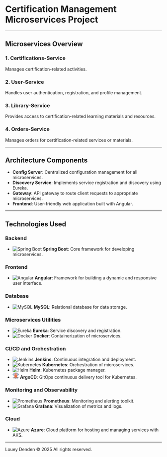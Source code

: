 # Certification Management Microservices Project

---

## Microservices Overview

### **1. Certifications-Service**
Manages certification-related activities.

### **2. User-Service**
Handles user authentication, registration, and profile management.

### **3. Library-Service**
Provides access to certification-related learning materials and resources.

### **4. Orders-Service**
Manages orders for certification-related services or materials.

---

## Architecture Components

- **Config Server**: Centralized configuration management for all microservices.
- **Discovery Service**: Implements service registration and discovery using Eureka.
- **Gateway**: API gateway to route client requests to appropriate microservices.
- **Frontend**: User-friendly web application built with Angular.

---

## Technologies Used

### Backend
- <img src="https://upload.wikimedia.org/wikipedia/commons/thumb/7/79/Spring_Boot.svg/220px-Spring_Boot.svg.png" alt="Spring Boot" width="20" height="20"> **Spring Boot**: Core framework for developing microservices.

### Frontend
- <img src="https://angular.io/assets/images/logos/angular/angular.svg" alt="Angular" width="20" height="20"> **Angular**: Framework for building a dynamic and responsive user interface.

### Database
- <img src="https://download.logo.wine/logo/MySQL/MySQL-Logo.wine.png" alt="MySQL" width="20" height="20"> **MySQL**: Relational database for data storage.

### Microservices Utilities
- <img src="https://upload.wikimedia.org/wikipedia/commons/thumb/7/79/Spring_Boot.svg/220px-Spring_Boot.svg.png" alt="Eureka" width="20" height="20"> **Eureka**: Service discovery and registration.
- <img src="https://www.docker.com/wp-content/uploads/2022/03/Moby-logo.png" alt="Docker" width="20" height="20"> **Docker**: Containerization of microservices.

### CI/CD and Orchestration
- <img src="https://www.jenkins.io/images/logos/jenkins/jenkins.svg" alt="Jenkins" width="20" height="20"> **Jenkins**: Continuous integration and deployment.
- <img src="https://upload.wikimedia.org/wikipedia/commons/thumb/3/39/Kubernetes_logo_without_workmark.svg/84px-Kubernetes_logo_without_workmark.svg.png" alt="Kubernetes" width="20" height="20"> **Kubernetes**: Orchestration of microservices.
- <img src="https://helm.sh/img/helm.svg" alt="Helm" width="20" height="20"> **Helm**: Kubernetes package manager.
- <img src="https://raw.githubusercontent.com/argoproj/argo-cd/stable/docs/assets/argo.png" alt="ArgoCD" width="20" height="20"> **ArgoCD**: GitOps continuous delivery tool for Kubernetes.

### Monitoring and Observability
- <img src="https://upload.wikimedia.org/wikipedia/commons/thumb/3/38/Prometheus_software_logo.svg/1024px-Prometheus_software_logo.svg.png" alt="Prometheus" width="20" height="20"> **Prometheus**: Monitoring and alerting toolkit.
- <img src="https://upload.wikimedia.org/wikipedia/commons/thumb/a/a1/Grafana_logo.svg/120px-Grafana_logo.svg.png" alt="Grafana" width="20" height="20"> **Grafana**: Visualization of metrics and logs.

### Cloud
- <img src="https://upload.wikimedia.org/wikipedia/commons/thumb/f/fa/Microsoft_Azure.svg/120px-Microsoft_Azure.svg.png" alt="Azure" width="20" height="20"> **Azure**: Cloud platform for hosting and managing services with AKS.

---

Louey Denden © 2025 All rights reserved.
